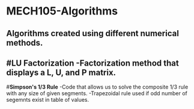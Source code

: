 # MECH105-Algorithms
Algorithms created  using different numerical methods.
---
#**LU Factorization**
-Factorization method that displays a L, U, and P matrix.
---
#**Simpson's 1/3 Rule**
-Code that allows us to solve the composite 1/3 rule with any size of given segments.
-Trapezoidal rule used if odd number of segemnts exist in table of values.

